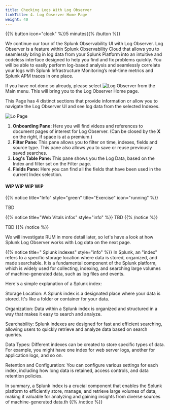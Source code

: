 ```yaml
---
title: Checking Logs With Log Observer
linkTitle: 4. Log Observer Home Page
weight: 40
---
```

 
{{% button icon="clock" %}}5 minutes{{% /button %}}

We continue our tour of the Splunk Observability UI with Log Observer. Log Observer is a feature within Splunk Observability Cloud that allows you to seamlessly bring in log data from your Splunk Platform into an intuitive and codeless interface designed to help you find and fix problems quickly. You will be able to easily perform log-based analysis and seamlessly correlate your logs with Splunk Infrastructure Monitoring’s real-time metrics and Splunk APM traces in one place.

If you have not done so already, please select ![Log Observer](../../images/log-observer-icon.png?classes=inline&height=25px) from the Main menu. This will bring you to the Log Observer Home page.

This Page has 4 distinct sections that provide information or allow you to navigate the Log Observer UI and see log data from the selected Indexes.

![Lo Page](../images/lo-home.png?width=30vw)

1. **Onboarding Pane:** Here you will find videos and references to document pages of interest for Log Observer.
(Can be closed by the **X** on the right, if space is at a premium.)
2. **Filter Pane:** This pane allows you to filter on time, indexes, fields and source type. This pane also allows you to save or reuse previously saved searches.
3. **Log's Table Pane:** This pane shows you the Log Data, based on the Index and filter set on the Filter page.
4. **Fields Pane:** Here you can find all the fields that have been used in the current Index selection.

#### WIP WIP WIP  WIP

{{% notice title="Info" style="green" title="Exercise" icon="running" %}}

TBD

{{% notice title="Web Vitals infos" style="info" %}}
TBD
{{% /notice %}}

TBD
{{% /notice %}}

We will investigate RUM in more detail later, so let's have a look at how Splunk Log Observer works with Log data on the next page.

{{% notice title=" Splunk indexes" style="info" %}}
In Splunk, an "index" refers to a specific storage location where data is stored, organized, and made searchable. It is a fundamental component of the Splunk platform, which is widely used for collecting, indexing, and searching large volumes of machine-generated data, such as log files and events.

Here's a simple explanation of a Splunk index:

Storage Location: A Splunk index is a designated place where your data is stored. It's like a folder or container for your data.

Organization: Data within a Splunk index is organized and structured in a way that makes it easy to search and analyze.

Searchability: Splunk indexes are designed for fast and efficient searching, allowing users to quickly retrieve and analyze data based on search queries.

Data Types: Different indexes can be created to store specific types of data. For example, you might have one index for web server logs, another for application logs, and so on.

Retention and Configuration: You can configure various settings for each index, including how long data is retained, access controls, and data retention policies.

In summary, a Splunk index is a crucial component that enables the Splunk platform to efficiently store, manage, and retrieve large volumes of data, making it valuable for analyzing and gaining insights from diverse sources of machine-generated data.th
{{% /notice %}}
